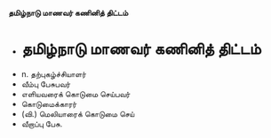 **தமிழ்நாடு மாணவர் கணினித் திட்டம்**
- # தமிழ்நாடு மாணவர் கணினித் திட்டம்
- n. தற்புகழ்ச்சியாளர்
- வீம்பு பேசுபவர்
- எளியவரைக் கொடுமை செய்பவர்
- கொடுமைக்காரர்
- (வி.) மெலியாரைக் கொடுமை செய்
- வீறாப்பு பேசு.

